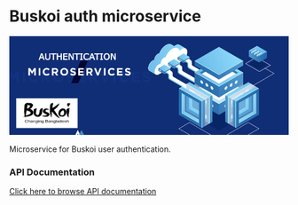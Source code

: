 # Buskoi auth microservice

![ScreenShot](/assets/banner.jpg)

Microservice for Buskoi user authentication.

### API Documentation
[Click here to browse API documentation](https://documenter.getpostman.com/view/5909130/UVXgKwr1)